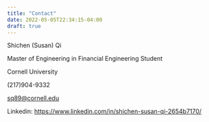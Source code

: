 ```yaml
---
title: "Contact"
date: 2022-05-05T22:34:15-04:00
draft: true
---
```


Shichen (Susan) Qi

Master of Engineering in Financial Engineering Student

Cornell University

(217)904-9332

sq89@cornell.edu

Linkedin: https://www.linkedin.com/in/shichen-susan-qi-2654b7170/